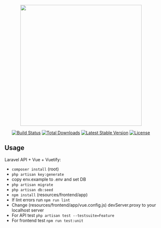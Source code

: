 <p align="center"><a href="https://laravel.com" target="_blank"><img src="https://raw.githubusercontent.com/laravel/art/master/logo-lockup/5%20SVG/2%20CMYK/1%20Full%20Color/laravel-logolockup-cmyk-red.svg" width="400"></a></p>

<p align="center">
<a href="https://travis-ci.org/laravel/framework"><img src="https://travis-ci.org/laravel/framework.svg" alt="Build Status"></a>
<a href="https://packagist.org/packages/laravel/framework"><img src="https://img.shields.io/packagist/dt/laravel/framework" alt="Total Downloads"></a>
<a href="https://packagist.org/packages/laravel/framework"><img src="https://img.shields.io/packagist/v/laravel/framework" alt="Latest Stable Version"></a>
<a href="https://packagist.org/packages/laravel/framework"><img src="https://img.shields.io/packagist/l/laravel/framework" alt="License"></a>
</p>

## Usage

Laravel API + Vue + Vuetify:

- `composer install` (root)
- `php artisan key:generate`
- copy env.example to .env and set DB
- `php artisan migrate`
- `php artisan db:seed`
- `npm install` (resources/frontend/app)
- If lint errors run `npm run lint`
- Change (resources/frontend/app/vue.config.js) devServer.proxy to your localhost server
- For API test `php artisan test --testsuite=Feature`
- For frontend test `npm run test:unit`

